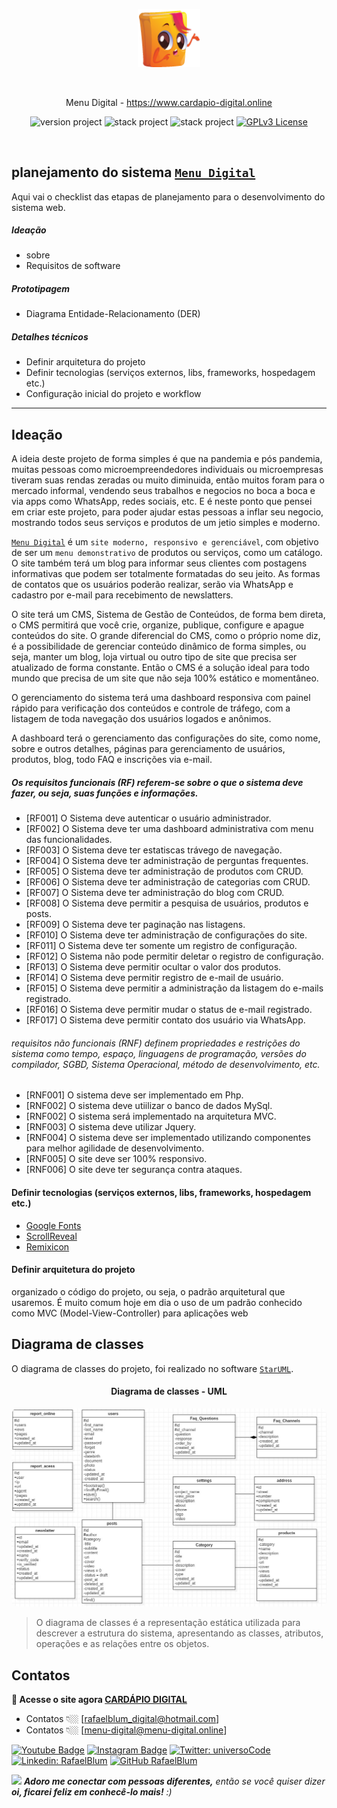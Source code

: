 <p align="center">
	<a href="#"  target="_blank" title="Visit Menu Digital home page">
		<img src="./themes/cardapioweb/assets/images/logo/logo-cd.png" alt="Menu Digital" width="100">
	</a>
</p>

<br>

<p align="center">Menu Digital - <a href="https://www.cardapio-digital.online">https://www.cardapio-digital.online</a></p>

<p align="center">
	<img src="https://img.shields.io/badge/version project-2.0-brightgreen" alt="version project">
    <img src="https://img.shields.io/badge/Php-8.2-informational" alt="stack project">
    <img src="https://img.shields.io/static/v1?label=Composer&message=2.5.1&color=brightgreen?style=for-the-badge" alt="stack project">
	<a href="https://opensource.org/licenses/GPL-3.0">
		<img src="https://img.shields.io/badge/license-MIT-blue.svg" alt="GPLv3 License">
	</a>
</p>

<br>

## planejamento do sistema [`Menu Digital`](https://menu-digital.online/)
Aqui vai o checklist das etapas de planejamento para o desenvolvimento do sistema web.
##### Ideação
- sobre
- Requisitos de software

##### Prototipagem
- Diagrama Entidade-Relacionamento (DER)

##### Detalhes técnicos
- Definir arquitetura do projeto
- Definir tecnologias (serviços externos, libs, frameworks, hospedagem etc.)
- Configuração inicial do projeto e workflow

<hr/>

## Ideação

A ideia deste projeto de forma simples é que na pandemia e pós pandemia, muitas pessoas como microempreendedores individuais 
ou microempresas tiveram suas rendas zeradas ou muito diminuida, então muitos foram para o mercado informal, vendendo seus trabalhos
e negocios no boca a boca e via apps como WhatsApp, redes sociais, etc. E é neste ponto que pensei em criar este projeto,
para poder ajudar estas pessoas a inflar seu negocio, mostrando todos seus serviços e produtos de um jetio simples e moderno.

[`Menu Digital`](https://menu-digital.online/) é um `site moderno, responsivo e gerenciável`, com objetivo de ser um `menu demonstrativo` 
de produtos ou serviços, como um catálogo. O site também terá um blog para informar seus clientes com postagens informativas 
que podem ser totalmente formatadas do seu jeito. As formas de contatos que os usuários poderão realizar, 
serão via WhatsApp e cadastro por e-mail para recebimento de newslatters.

O site terá um CMS, Sistema de Gestão de Conteúdos, de forma bem direta, o CMS permitirá que você crie, organize, publique, 
configure e apague conteúdos do site. O grande diferencial do CMS, como o próprio nome diz, é a possibilidade de gerenciar 
conteúdo dinâmico de forma simples, ou seja, manter um blog, loja virtual ou outro tipo de site que precisa ser atualizado 
de forma constante. Então o CMS é a solução ideal para todo mundo que precisa de um site que não seja 100% estático e momentâneo.

O gerenciamento do sistema terá uma dashboard responsiva com painel rápido para verificação dos conteúdos e controle de 
tráfego, com a listagem de toda navegação dos usuários logados e anônimos.

A dashboard terá o gerenciamento das configurações do site, como nome, sobre e outros detalhes, páginas para gerenciamento de 
usuários, produtos, blog, todo FAQ e inscrições via e-mail.


##### Os requisitos funcionais (RF) referem-se sobre o que o sistema deve fazer, ou seja, suas funções e informações.
- [RF001] O Sistema deve autenticar o usuário administrador.
- [RF002] O Sistema deve ter uma dashboard administrativa com menu das funcionalidades.
- [RF003] O Sistema deve ter estatiscas trávego de navegação.
- [RF004] O Sistema deve ter administração de perguntas frequentes.
- [RF005] O Sistema deve ter administração de produtos com CRUD.
- [RF006] O Sistema deve ter administração de categorias com CRUD.
- [RF007] O Sistema deve ter administração do blog com CRUD.
- [RF008] O Sistema deve permitir a pesquisa de usuários, produtos e posts.
- [RF009] O Sistema deve ter paginação nas listagens.
- [RF010] O Sistema deve ter administração de configurações do site.
- [RF011] O Sistema deve ter somente um registro de configuração.
- [RF012] O Sistema não pode permitir deletar o registro de configuração.
- [RF013] O Sistema deve permitir ocultar o valor dos produtos.
- [RF014] O Sistema deve permitir registro de e-mail de usuário.
- [RF015] O Sistema deve permitir a administração da listagem do e-mails registrado.
- [RF016] O Sistema deve permitir mudar o status de e-mail registrado.
- [RF017] O Sistema deve permitir contato dos usuário via WhatsApp.

###### requisitos não funcionais (RNF) definem propriedades e restrições do sistema como tempo, espaço, linguagens de programação, versões do compilador, SGBD, Sistema Operacional, método de desenvolvimento, etc.
- [RNF001] O sistema deve ser implementado em Php.
- [RNF002] O sistema deve utiilizar o banco de dados MySql.
- [RNF002] O sistema será implementado na arquitetura MVC.
- [RNF003] O sistema deve utilizar Jquery.
- [RNF004] O sistema deve ser implementado utilizando componentes para melhor agilidade de desenvolvimento.
- [RNF005] O site deve ser 100% responsivo.
- [RNF006] O site deve ter segurança contra ataques.


#### Definir tecnologias (serviços externos, libs, frameworks, hospedagem etc.)

- <a href="#" target="_blank">Google Fonts</a>
- <a href="#" target="_blank">ScrollReveal</a>
- <a href="#" target="_blank">Remixicon</a> 


#### Definir arquitetura do projeto
organizado o código do projeto, ou seja, o padrão arquitetural que usaremos. É muito comum hoje em dia o uso de um 
padrão conhecido como MVC (Model-View-Controller) para aplicações web




## Diagrama de classes

O diagrama de classes do projeto, foi realizado no software  [`StarUML`](https://staruml.io/).

<div align="center">
    <h4>Diagrama de classes - UML</h4>
    <img src="/diagram-menu.jpg" width="580" style="border-radius: 10px;">
</div>

> O diagrama de classes é a representação estática utilizada para descrever a estrutura do sistema, apresentando as classes, atributos, operações e as relações entre os objetos.



## Contatos


**🔎 Acesse o site agora [CARDÁPIO DIGITAL](https://www.cardapio-digital.online)**
- Contatos 👇🏼 [rafaelblum_digital@hotmail.com]
- Contatos 👇🏼 [menu-digital@menu-digital.online]

[![Youtube Badge](https://img.shields.io/badge/-Youtube-FF0000?style=flat-square&labelColor=FF0000&logo=youtube&logoColor=white&link=https://www.youtube.com/channel/UCMvtn8HZ12Ud-sdkY5KzTog)](https://www.youtube.com/channel/UCMvtn8HZ12Ud-sdkY5KzTog)
[![Instagram Badge](https://img.shields.io/badge/-rafablum_-violet?style=flat-square&logo=Instagram&logoColor=white&link=https://www.instagram.com/rafablum_/)](https://www.instagram.com/rafablum_/)
[![Twitter: universoCode](https://img.shields.io/twitter/follow/universoCode?style=social)](https://twitter.com/universoCode)
[![Linkedin: RafaelBlum](https://img.shields.io/badge/-RafaelBlum-blue?style=flat-square&logo=Linkedin&logoColor=white&link=https://www.linkedin.com/in/rafael-blum-378656285/)](https://www.linkedin.com/in/rafael-blum-378656285/)
[![GitHub RafaelBlum](https://img.shields.io/github/followers/RafaelBlum?label=follow&style=social)](https://github.com/RafaelBlum)


<img src="https://media.giphy.com/media/LnQjpWaON8nhr21vNW/giphy.gif" width="60"> <em><b>Adoro me conectar com pessoas diferentes,</b> então se você quiser dizer <b>oi, ficarei feliz em conhecê-lo mais!</b> :)</em>